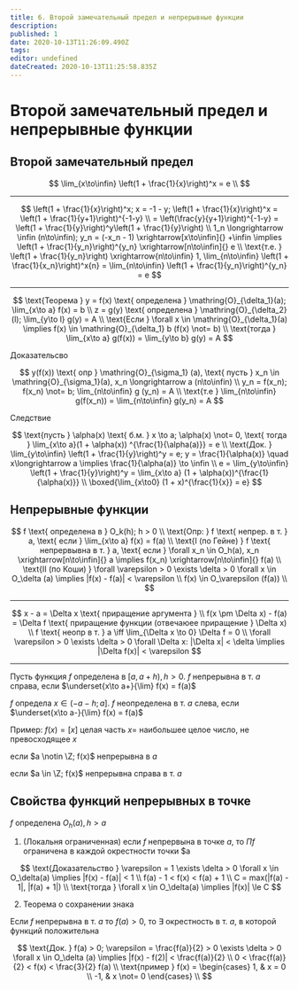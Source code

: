 ```yaml
---
title: 6. Второй замечательный предел и непрерывные функции
description: 
published: 1
date: 2020-10-13T11:26:09.490Z
tags: 
editor: undefined
dateCreated: 2020-10-13T11:25:58.835Z
---
```


# Второй замечательный предел и непрерывные функции
## Второй замечательный предел

$$
\lim_{x\to\infin} \left(1 + \frac{1}{x}\right)^x = e \\
$$

---

$$
\left(1 + \frac{1}{x}\right)^x; x = -1 - y; \left(1 + \frac{1}{x}\right)^x = \left(1 + \frac{1}{y+1}\right)^{-1-y} \\ 
= \left(\frac{y}{y+1}\right)^{-1-y} = \left(1 + \frac{1}{y}\right)^y\left(1 + \frac{1}{y}\right) \\
1_n \longrightarrow \infin (n\to\infin); y_n = (-x_n - 1) \xrightarrow[x\to\infin]{} +\infin \implies \left(1 + \frac{1}{y_n}\right)^{y_n} \xrightarrow[n\to\infin]{} e \\
\text{т.е. } \left(1 + \frac{1}{y_n}\right) \xrightarrow{n\to\infin} 1, \lim_{n\to\infin} \left(1 + \frac{1}{x_n}\right)^x{n} = \lim_{n\to\infin} \left(1 + \frac{1}{y_n}\right)^{y_n} = e
$$

---

$$
\text{Теорема } y = f(x) \text{ определена } \mathring{O}_{\delta_1}(a); \lim_{x\to a} f(x) = b \\
z = g(y) \text{ определена } \mathring{O}_{\delta_2} (l); \lim_{y\to l} g(y) = A \\
\text{Если } \forall x \in \mathring{O}_{\delta_1}(a) \implies f(x) \in \mathring{O}_{\delta_1} b (f(x) \not= b) \\
\text{тогда } \lim_{x\to a} g(f(x)) = \lim_{y\to b} g(y) = A
$$

Доказательсво

$$
y(f(x)) \text{ опр } \mathring{O}_{\sigma_1} (a), \text{ пусть } x_n \in \mathring{O}_{\sigma_1}(a), x_n \longrightarrow a (n\to\infin) \\
y_n = f(x_n); f(x_n) \not= b; \lim_{n\to\infin} g (y_n) = A \\
\text{т.е }  \lim_{n\to\infin} g(f(x_n)) = \lim_{n\to\infin} g(y_n) = A
$$

Следствие

$$
\text{пусть } \alpha(x) \text{ б.м. } x \to a; \alpha(x) \not= 0, \text{ тогда } \lim_{x\to a}(1 + \alpha(x)) ^{\frac{1}{\alpha(a)}} = e \\
\text{Док. } \lim_{y\to\infin} \left(1 + \frac{1}{y}\right)^y = e; y = \frac{1}{\alpha(x)} \quad x\longrightarrow a \implies \frac{1}{\alpha(a)} \to \infin \\
e = \lim_{y\to\infin} \left(1 + \frac{1}{y}\right)^y = \lim_{x\to a} (1 + \alpha(x))^{\frac{1}{\alpha(x)}} \\
\boxed{\lim_{x\to0} (1 + x)^{\frac{1}{x}} = e}
$$

## Непрерывные функции

$$
f \text{ определена в } O_k(h); h > 0 \\
\text{Опр: } f \text{ непрер. в т. } a, \text{ если } \lim_{x\to a} f(x) = f(a) \\
\text{I (по Гейне) } f \text{ непрервывна в т. } a, \text{ если } \forall x_n \in O_h(a), x_n \xrightarrow[n\to\infin]{} a \implies f(x_n) \xrightarrow[n\to\infin]{} f(a) \\
\text{II (по Коши) } \forall \varepsilon > 0 \exists \delta > 0 \forall x \in O_\delta (a) \implies |f(x) - f(a)| < \varepsilon \\
f(x) \in O_\varepsilon (f(a)) \\
$$

---

$$
x - a = \Delta x \text{ приращение аргумента } \\
f(x \pm \Delta x) - f(a) = \Delta f \text{ приращение функции (отвечаюее приращение } \Delta x) \\
f \text{ неопр в т. } a \iff \lim_{\Delta x \to 0} \Delta f = 0 \\
\forall \varepsilon > 0 \exists \delta > 0 \forall \Delta x: |\Delta x| < \delta \implies |\Delta f(x)| < \varepsilon
$$

---

Пусть функция $f$ определена в $[a, a+h), h>0$. $f$ непрерывна в т. $a$ справа, если $\underset{x\to a+}{\lim} f(x) = f(a)$

$f$ определа $x \in (-a-h; a]$. $f$ неопределена в т. $a$ слева, если $\underset{x\to a-}{\lim} f(x) = f(a)$

Пример: $f(x) = [x]$ целая часть $x =$ наибольшее целое число, не превосходящее $x$

если $a \notin \Z; f(x)$ непрерывна в $a$

если $a \in \Z; f(x)$ непрерывна справа в т. $a$

## Свойства функций непрерывных в точке
$f$ определена $O_h (a), h > a$

1. (Локальня ограниченная) если $f$ непрервына в точке $a$, то $Пf$ ограничена в каждой окрестности точки $a

$$
\text{Доказательство } \varepsilon = 1 \exists \delta > 0 \forall x \in O_\delta(a) \implies |f(x) - f(a)| < 1 \\
f(a) - 1 < f(x) < f(a) + 1 \\
C = max(|f(a) - 1|, |f(a) + 1|) \\
\text{тогда } \forall x \in O_\delta(a) \implies |f(x)| \le C
$$

2. Теорема о сохранении знака

Если $f$ непрерывна в т. $a$ то $f(a) > 0$, то $\exists$ окрестность в т. $a$, в которой функций положительна

$$
\text{Док. } f(a) > 0; \varepsilon = \frac{f(a)}{2} > 0 \exists \delta > 0 \forall x \in O_\delta (a) \implies |f(x) - f(2)| < \frac{f(a)}{2} \\
0 < \frac{f(a)}{2} < f(x) < \frac{3}{2} f(a) \\
\text{пример } f(x) = \begin{cases}
1, & x = 0 \\
-1, & x \not= 0
\end{cases} \\
$$
